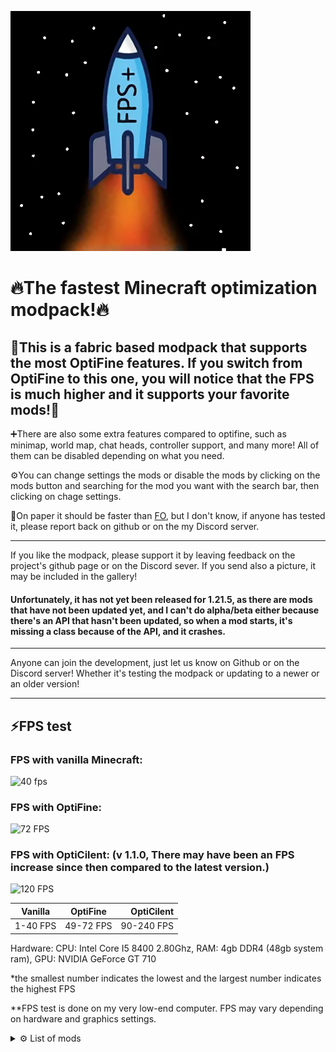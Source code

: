![LOGO](https://github.com/andrebalazs13/OptiCilent/blob/main/logo/OptiCilent_LOGO_v2.png)

# 🔥The fastest Minecraft optimization modpack!🔥

## 🚀This is a fabric based modpack that supports the most OptiFine features. If you switch from OptiFine to this one, you will notice that the FPS is much higher and it supports your favorite mods!🚀

➕There are also some extra features compared to optifine, such as minimap, world map, chat heads, controller support, and many more! All of them can be disabled depending on what you need.

⚙️You can change settings the mods or disable the mods by clicking on the mods button and searching for the mod you want with the search bar, then clicking on chage settings.

📜On paper it should be faster than [FO](https://modrinth.com/modpack/fabulously-optimized), but I don't know, if anyone has tested it, please report back on github or on the my Discord server.

------------------------------------------------------------------------------------------------

If you like the modpack, please support it by leaving feedback on the project's github page or on the Discord sever. If you send also a picture, it may be included in the gallery!

#### Unfortunately, it has not yet been released for 1.21.5, as there are mods that have not been updated yet, and I can't do alpha/beta either because there's an API that hasn't been updated, so when a mod starts, it's missing a class because of the API, and it crashes.

------------------------------------------------------------------------------------------------

Anyone can join the development, just let us know on Github or on the Discord server! Whether it's testing the modpack or updating to a newer or an older version!

------------------------------------------------------------------------------------------------


## ⚡FPS test

###  FPS with vanilla Minecraft:

![40 fps](https://cdn.modrinth.com/data/cached_images/7fcba9bab748056ab0d82cc7a1a4d939439c2013.png)

### FPS with OptiFine:
![72 FPS](https://cdn.modrinth.com/data/cached_images/80e4a58e18a60416cb4d12d41169c9a740812764.png)

### FPS with OptiCilent: (v 1.1.0, There may have been an FPS increase since then compared to the latest version.)

![120 FPS](https://cdn.modrinth.com/data/cached_images/52146e73e8b94bdf6c96e0e0199a32a5c28f51cd.png)

| Vanilla           | OptiFine               | OptiCilent             |
|---------------------|:---------------------:|---------------------:|
| 1-40 FPS           | 49-72 FPS            | 90-240 FPS            |


Hardware: CPU: Intel Core I5 8400 2.80Ghz, RAM: 4gb DDR4 (48gb system ram), GPU: NVIDIA GeForce GT 710

*the smallest number indicates the lowest and the largest number indicates the highest FPS

**FPS test is done on my very low-end computer. FPS may vary depending on hardware and graphics settings.

<details>
<summary>⚙️ List of mods</summary>
  
## Mods:
- [Appleskin](https://modrinth.com/mod/appleskin)
- [Architectury API](https://modrinth.com/mod/architectury-api)
- [BadOptimizations](https://modrinth.com/mod/badoptimizations)
- [Better Mount HUD](https://modrinth.com/mod/better-mount-hud)
- [Boat Item View](https://modrinth.com/mod/boat-item-view)
- [CalcMod](https://modrinth.com/mod/calcmod)
- [Chat Heads](https://modrinth.com/mod/chat-heads)
- [Cloth Config API](https://modrinth.com/mod/cloth-config)
- [Continuity](https://modrinth.com/mod/continuity)
- [Crash Assistant](https://modrinth.com/mod/crash-assistant)
- [Cull Leaves](https://modrinth.com/mod/cull-leaves)
- [Debugify](https://modrinth.com/mod/debugify)
- [Distant Horizons](https://modrinth.com/mod/distanthorizons)
- [Dynamic FPS](https://modrinth.com/mod/dynamic-fps)
- [e4mc](https://modrinth.com/mod/e4mc)
- [[EMF] Entity Model Features](https://modrinth.com/mod/entity-model-features)
- [[ETF] Entity Texture Features](https://modrinth.com/mod/entitytexturefeatures)
- [Entity Culling](https://modrinth.com/mod/entityculling)
- [Entity View Distance](https://modrinth.com/mod/entity-view-distance)
- [Fabric API](https://modrinth.com/mod/fabric-api)
- [Fabric Language Kotlin](https://modrinth.com/mod/fabric-language-kotlin)
- [Fast IP Ping](https://modrinth.com/mod/fast-ip-ping)
- [FerriteCore](https://modrinth.com/mod/ferrite-core)
- [FPS - Display](https://modrinth.com/mod/fpsdisplay)
- [GpuTape](https://modrinth.com/mod/gputape)
- [Held Item Info](https://modrinth.com/mod/held-item-info)
- [ImmediatelyFast](https://modrinth.com/mod/immediatelyfast)
- [Iris Shaders](https://modrinth.com/mod/iris)
- [LambDynamicLights](https://modrinth.com/mod/lambdynamiclights)
- [Language Reload](https://modrinth.com/mod/language-reload)
- [lazy-language-loader](https://modrinth.com/mod/lazy-language-loader)
- [LibJF](https://modrinth.com/mod/libjf)
- [Lithium](https://modrinth.com/mod/lithium)
- [MidnightLib](https://modrinth.com/mod/midnightlib)
- [MixinTrace](https://modrinth.com/mod/mixintrace)
- [Model Gap Fix](https://modrinth.com/mod/modelfix)
- [ModernFix](https://modrinth.com/mod/modernfix)
- [Mod Menu](https://modrinth.com/mod/modmenu)
- [More Chat History](https://modrinth.com/mod/morechathistory)
- [More Culling](https://modrinth.com/mod/moreculling)
- [No Chat Reports](https://modrinth.com/mod/no-chat-reports)
- [Not Enough Animations](https://modrinth.com/mod/not-enough-animations)
- [OptiGUI](https://modrinth.com/mod/optigui)
- [Puzzle](https://modrinth.com/mod/puzzle)
- [Reese's Sodium Options](https://modrinth.com/mod/reeses-sodium-options)
- [ReplayMod](https://modrinth.com/mod/replaymod)
- [Server Resourcepack Checker](https://modrinth.com/mod/server-resource-pack-checker)
- [Roughly Enough Items (REI)](https://modrinth.com/mod/rei)
- [Shulker Box Tooltip](https://modrinth.com/mod/shulkerboxtooltip)
- [Sodium Extra](https://modrinth.com/mod/sodium-extra)
- [Sodium Extra Information](https://modrinth.com/mod/sodium-extra-information)
- [Sodium](https://modrinth.com/mod/sodium)
- [Super Fast Math](https://modrinth.com/mod/super-fast-math)
- [ViaFabricPlus](https://modrinth.com/mod/viafabricplus)
- [Wavey Capes](https://modrinth.com/mod/wavey-capes)
- [Xaero's Minimap](https://modrinth.com/mod/xaeros-minimap)
- [Xaero's World Map](https://modrinth.com/mod/xaeros-world-map)
- [YetAnotherConfigLib (YACL)](https://modrinth.com/mod/yacl)
- [Zoomify](https://modrinth.com/mod/zoomify)
- [Very Many Players (Fabric)](https://modrinth.com/mod/vmp-fabric)
- [Noisium](https://modrinth.com/mod/noisium)
- [Chunky](https://modrinth.com/plugin/chunky/version/1.2.217)
- [Better Beds](https://modrinth.com/mod/better-beds)
- [Skip Transitions](https://modrinth.com/mod/skip-transitions)
- [RenderScale](https://modrinth.com/mod/renderscale)
- [Particle Core](https://modrinth.com/mod/particle-core)
- [Fast Items](https://modrinth.com/mod/fast-items)
- [Controlify](https://modrinth.com/mod/controlify)
- [Enhanced Block Entities](https://modrinth.com/mod/ebe)
- [Noxesium](https://modrinth.com/mod/noxesium)
- [Smooth Scrolling](https://modrinth.com/mod/smooth-scroll?)
- [Sodium Options Mod Compat](https://modrinth.com/mod/sodium-options-mod-compat)
- [Palladium](https://modrinth.com/mod/mpalladium)
- [NoDynamicFps](https://modrinth.com/mod/nodynamicfps)
- [ToadLib](https://modrinth.com/mod/toadlib)
- [Fzzy Config](https://modrinth.com/mod/fzzy-config)
- [TxniLib](https://modrinth.com/mod/txnilib)
- [Sodium Options API](https://modrinth.com/mod/sodium-options-api)
- [Cool Elytra Roll](https://modrinth.com/mod/cool-elytra-roll)
- [Variants-CIT](https://modrinth.com/mod/variants-cit)
- [Text Placeholder API](https://modrinth.com/mod/placeholder-api)
- [Anvian's Lib](https://modrinth.com/mod/anvians-lib)
- [Forge Config API port](https://modrinth.com/mod/forge-config-api-port)
- [Bedrodium Refabricated](https://modrinth.com/mod/bedrodium-refabricated)
- [Reflex AntiLag](https://modrinth.com/mod/reflex-antilag)
- [ThreatenGL](https://modrinth.com/mod/threatengl)

## Texture packs:
- [Redstone Tweaks](https://modrinth.com/resourcepack/redstone-tweaks)
- [Outlined Ores](https://modrinth.com/resourcepack/ore-outlines)
- [Low On Fire](https://modrinth.com/resourcepack/low-on-fire)
- [Default Dark Mode](https://modrinth.com/resourcepack/default-dark-mode)
  
## Datapacks:
- [Even Better Enchants](https://modrinth.com/resourcepack/even-better-enchants)

</details>
